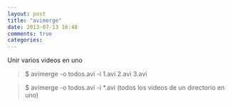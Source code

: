 ```yaml
---
layout: post
title: "avimerge"
date: 2013-07-13 16:48
comments: true
categories: 
---
```

Unir varios videos en uno

>$ avimerge -o todos.avi -i 1.avi 2.avi 3.avi 

>$ avimerge -o todos.avi -i *.avi  (todos los videos de un directorio en uno)

